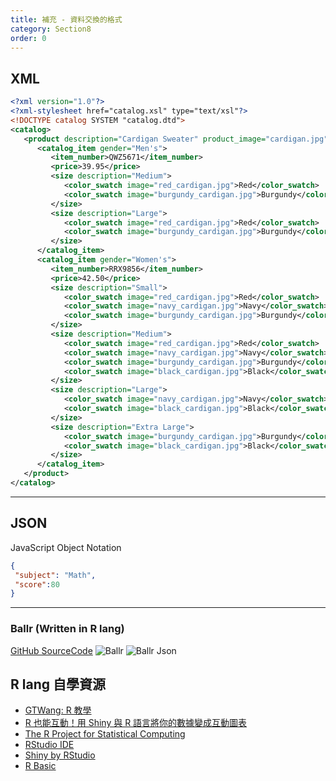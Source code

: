 ```yaml
---
title: 補充 - 資料交換的格式
category: Section8
order: 0
---
```


## XML
```xml
<?xml version="1.0"?>
<?xml-stylesheet href="catalog.xsl" type="text/xsl"?>
<!DOCTYPE catalog SYSTEM "catalog.dtd">
<catalog>
   <product description="Cardigan Sweater" product_image="cardigan.jpg">
      <catalog_item gender="Men's">
         <item_number>QWZ5671</item_number>
         <price>39.95</price>
         <size description="Medium">
            <color_swatch image="red_cardigan.jpg">Red</color_swatch>
            <color_swatch image="burgundy_cardigan.jpg">Burgundy</color_swatch>
         </size>
         <size description="Large">
            <color_swatch image="red_cardigan.jpg">Red</color_swatch>
            <color_swatch image="burgundy_cardigan.jpg">Burgundy</color_swatch>
         </size>
      </catalog_item>
      <catalog_item gender="Women's">
         <item_number>RRX9856</item_number>
         <price>42.50</price>
         <size description="Small">
            <color_swatch image="red_cardigan.jpg">Red</color_swatch>
            <color_swatch image="navy_cardigan.jpg">Navy</color_swatch>
            <color_swatch image="burgundy_cardigan.jpg">Burgundy</color_swatch>
         </size>
         <size description="Medium">
            <color_swatch image="red_cardigan.jpg">Red</color_swatch>
            <color_swatch image="navy_cardigan.jpg">Navy</color_swatch>
            <color_swatch image="burgundy_cardigan.jpg">Burgundy</color_swatch>
            <color_swatch image="black_cardigan.jpg">Black</color_swatch>
         </size>
         <size description="Large">
            <color_swatch image="navy_cardigan.jpg">Navy</color_swatch>
            <color_swatch image="black_cardigan.jpg">Black</color_swatch>
         </size>
         <size description="Extra Large">
            <color_swatch image="burgundy_cardigan.jpg">Burgundy</color_swatch>
            <color_swatch image="black_cardigan.jpg">Black</color_swatch>
         </size>
      </catalog_item>
   </product>
</catalog>
```

---

## JSON
JavaScript Object Notation

```json
{
 "subject": "Math",
 "score":80
}
```

---

### Ballr (Written in R lang)

[GitHub SourceCode](https://github.com/toddwschneider/ballr)
![Ballr](/icixin/images/lessons/ballr.png)
![Ballr Json](/icixin/images/lessons/ballr-json.png)

## R lang 自學資源
+ [GTWang: R 教學](https://blog.gtwang.org/programming/r/)
+ [R 也能互動！用 Shiny 與 R 語言將你的數據變成互動圖表](http://blog.infographics.tw/2016/04/interactive-r-with-shiny/)
+ [The R Project for Statistical Computing](https://www.r-project.org/)
+ [RStudio IDE](https://www.rstudio.com/)
+ [Shiny by RStudio](https://shiny.rstudio.com/)
+ [R Basic](https://joe11051105.gitbooks.io/r_basic/content/)